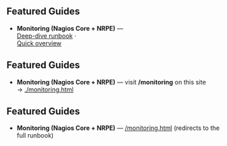 
## Featured Guides
- **Monitoring (Nagios Core + NRPE)** — \
  [Deep-dive runbook](https://github.com/lummidizzle/homelab-infrastructure-projects/blob/main./monitoring.htmlREADME.md) · \
  [Quick overview](https://github.com/lummidizzle/homelab-infrastructure-projects/blob/main./monitoring.htmloverview.md)

## Featured Guides
- **Monitoring (Nagios Core + NRPE)** — visit **/monitoring** on this site \
  → [./monitoring.html](./monitoring.html)

## Featured Guides
- **Monitoring (Nagios Core + NRPE)** — [/monitoring.html](./monitoring.html) (redirects to the full runbook)
